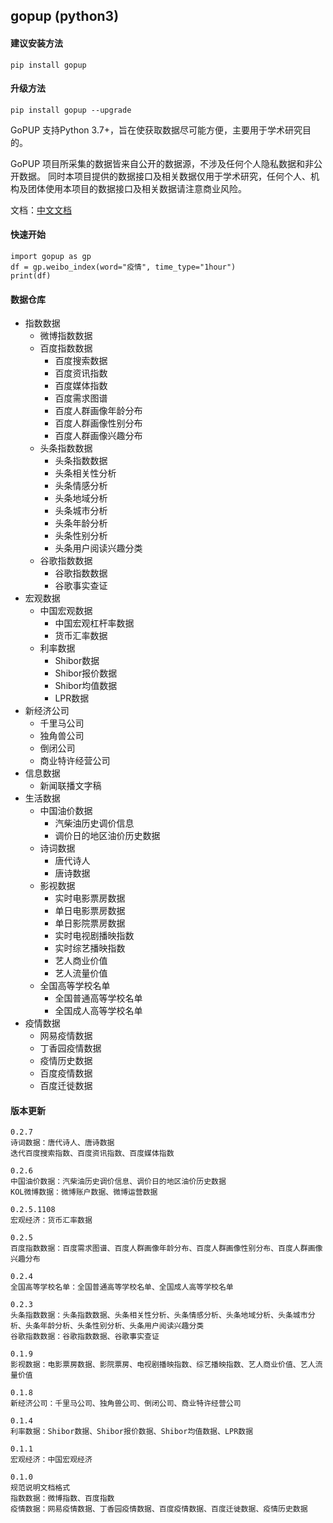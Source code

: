 ## gopup (python3)

#### 建议安装方法
    pip install gopup

#### 升级方法
    pip install gopup --upgrade

GoPUP 支持Python 3.7+，旨在使获取数据尽可能方便，主要用于学术研究目的。

GoPUP 项目所采集的数据皆来自公开的数据源，不涉及任何个人隐私数据和非公开数据。 同时本项目提供的数据接口及相关数据仅用于学术研究，任何个人、机构及团体使用本项目的数据接口及相关数据请注意商业风险。

文档：[中文文档](http://doc.gopup.cn) 

#### 快速开始

```
import gopup as gp
df = gp.weibo_index(word="疫情", time_type="1hour")
print(df)
```

####  数据仓库

- 指数数据
    - 微博指数数据
    - 百度指数数据
        - 百度搜索数据
        - 百度资讯指数
        - 百度媒体指数
        - 百度需求图谱
        - 百度人群画像年龄分布
        - 百度人群画像性别分布
        - 百度人群画像兴趣分布
    - 头条指数数据
        - 头条指数数据
        - 头条相关性分析
        - 头条情感分析
        - 头条地域分析
        - 头条城市分析
        - 头条年龄分析
        - 头条性别分析
        - 头条用户阅读兴趣分类
    - 谷歌指数数据
        - 谷歌指数数据
        - 谷歌事实查证
- 宏观数据
    - 中国宏观数据
        - 中国宏观杠杆率数据
        - 货币汇率数据
    - 利率数据
        - Shibor数据
        - Shibor报价数据
        - Shibor均值数据
        - LPR数据
- 新经济公司
    - 千里马公司
    - 独角兽公司
    - 倒闭公司
    - 商业特许经营公司
- 信息数据
    - 新闻联播文字稿
- 生活数据
    - 中国油价数据
        - 汽柴油历史调价信息
        - 调价日的地区油价历史数据
    - 诗词数据
        - 唐代诗人
        - 唐诗数据
    - 影视数据
        - 实时电影票房数据
        - 单日电影票房数据
        - 单日影院票房数据
        - 实时电视剧播映指数
        - 实时综艺播映指数
        - 艺人商业价值
        - 艺人流量价值
    - 全国高等学校名单
        - 全国普通高等学校名单
        - 全国成人高等学校名单
- 疫情数据
    - 网易疫情数据
    - 丁香园疫情数据
    - 疫情历史数据
    - 百度疫情数据
    - 百度迁徙数据
    
    
#### 版本更新
    
    0.2.7
    诗词数据：唐代诗人、唐诗数据
    迭代百度搜索指数、百度资讯指数、百度媒体指数
    
    0.2.6
    中国油价数据：汽柴油历史调价信息、调价日的地区油价历史数据
    KOL微博数据：微博账户数据、微博运营数据  
    
    0.2.5.1108
    宏观经济：货币汇率数据
    
    0.2.5
    百度指数数据：百度需求图谱、百度人群画像年龄分布、百度人群画像性别分布、百度人群画像兴趣分布
    
    0.2.4
    全国高等学校名单：全国普通高等学校名单、全国成人高等学校名单
    
    0.2.3
    头条指数数据：头条指数数据、头条相关性分析、头条情感分析、头条地域分析、头条城市分析、头条年龄分析、头条性别分析、头条用户阅读兴趣分类
    谷歌指数数据：谷歌指数数据、谷歌事实查证
    
    0.1.9
    影视数据：电影票房数据、影院票房、电视剧播映指数、综艺播映指数、艺人商业价值、艺人流量价值
    
    0.1.8
    新经济公司：千里马公司、独角兽公司、倒闭公司、商业特许经营公司
    
    0.1.4
    利率数据：Shibor数据、Shibor报价数据、Shibor均值数据、LPR数据
    
    0.1.1
    宏观经济：中国宏观经济
    
    0.1.0 
    规范说明文档格式
    指数数据：微博指数、百度指数
    疫情数据：网易疫情数据、丁香园疫情数据、百度疫情数据、百度迁徙数据、疫情历史数据  